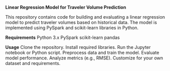 **Linear Regression Model for Traveler Volume Prediction**

This repository contains code for building and evaluating a linear regression model to predict traveler volumes based on historical data. The model is implemented using PySpark and scikit-learn libraries in Python.

**Requirements**
Python 3.x
PySpark
scikit-learn
pandas

**Usage**
Clone the repository.
Install required libraries.
Run the Jupyter notebook or Python script.
Preprocess data and train the model.
Evaluate model performance.
Analyze metrics (e.g., RMSE).
Customize for your own dataset and requirements.
